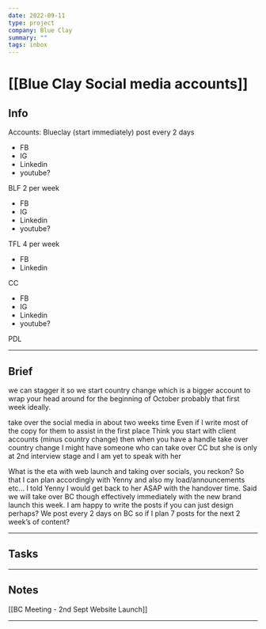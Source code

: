```yaml
---
date: 2022-09-11
type: project
company: Blue Clay
summary: ""
tags: inbox
---
```


# [[Blue Clay Social media accounts]]


## Info
Accounts:
Blueclay (start immediately) post every 2 days
- FB
- IG
- Linkedin 
- youtube?

BLF 2 per week
- FB
- IG
- Linkedin
- youtube?

TFL 4 per week
- FB
- Linkedin

CC
- FB
- IG
- Linkedin
- youtube?


PDL


---

## Brief

we can stagger it so we start country change which is a bigger account to wrap your head around for the beginning of October probably that first week ideally.

take over the social media in about two weeks time
Even if I write most of the copy for them to assist in the first place
Think you start with client accounts (minus country change) then when you have a handle take over country change
I might have someone who can take over CC but she is only at 2nd interview stage and I am yet to speak with her

What is the eta with web launch and taking over socials, you reckon? So that I can plan accordingly with Yenny and also my load/announcements etc...
I told Yenny I would get back to her ASAP with the handover time. Said we will take over BC though effectively immediately with the new brand launch this week. I am happy to write the posts if you can just design perhaps? We post every 2 days on BC so if I plan 7 posts for the next 2 week’s of content?

---

## Tasks


---

## Notes
[[BC Meeting - 2nd Sept Website Launch]]

---